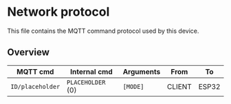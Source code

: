 # Network protocol

This file contains the MQTT command protocol used by this device.

## Overview
| MQTT cmd                 | Internal cmd                | Arguments           | From         | To            |
| ------------------------ | --------------------------- | ------------------- | ------------ | ------------- |
| `ID/placeholder`         | `PLACEHOLDER` (0)           | `[MODE]`            | CLIENT       | ESP32         |